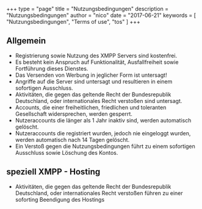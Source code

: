 +++
type = "page"
title = "Nutzungsbedingungen"
description = "Nutzungsbedingungen"
author = "nico"
date = "2017-06-21"
keywords = [ "Nutzungsbedingungen", "Terms of use", "tos" ]
+++
## Allgemein
* Registrierung sowie Nutzung des XMPP Servers sind kostenfrei.
* Es besteht kein Anspruch auf Funktionalität, Ausfallfreiheit sowie Fortführung dieses Dienstes.
* Das Versenden von Werbung in jeglicher Form ist untersagt!
* Angriffe auf die Server sind untersagt und resultieren in einem sofortigen Ausschluss.
* Aktivitäten, die gegen das geltende Recht der Bundesrepublik Deutschland, oder internationales Recht verstoßen sind untersagt.
* Accounts, die einer freiheitlichen, friedlichen und toleranten Gesellschaft widersprechen, werden gesperrt.
* Nutzeraccounts die länger als 1 Jahr inaktiv sind, werden automatisch gelöscht.
* Nutzeraccounts die registriert wurden, jedoch nie eingeloggt wurden, werden automatisch nach 14 Tagen gelöscht.
* Ein Verstoß gegen die Nutzungsbedingungen führt zu einem sofortigen Ausschluss sowie Löschung des Kontos.

## speziell XMPP - Hosting
* Aktivitäten, die gegen das geltende Recht der Bundesrepublik Deutschland, oder internationales Recht verstoßen führen zu einer soforting Beendigung des Hostings
